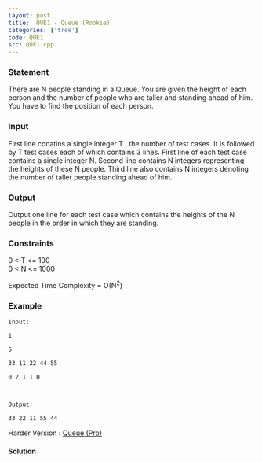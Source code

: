 ```yaml
---
layout: post
title:  QUE1 - Queue (Rookie)
categories: ['tree']
code: QUE1
src: QUE1.cpp
---
```


### **Statement**

There are N people standing in a Queue. You are given the height of each
person and the number of people who are taller and standing ahead of him. You
have to find the position of each person.

### Input

First line conatins a single integer T , the number of test cases. It is
followed by T test cases each of which contains 3 lines. First line of
each test case contains a single integer N. Second line contains N
integers representing the heights of these N people. Third line also
contains N integers denoting the number of taller people standing ahead of
him.

### Output

Output one line for each test case which contains the heights of the N
people in the order in which they are standing.

### Constraints

0  < T <= 100  
0 < N <= 1000

Expected Time Complexity = O(N<sup>2</sup>)

### Example

    
    
    Input:
    1
    5
    33 11 22 44 55
    0 2 1 1 0
    
    Output:
    33 22 11 55 44

Harder Version : [Queue (Pro)](../QUE2/)



#### **Solution**



